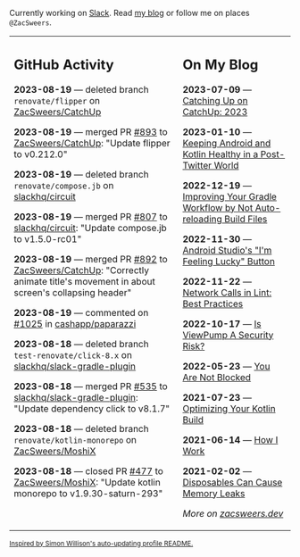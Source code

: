 Currently working on [Slack](https://slack.com/). Read [my blog](https://zacsweers.dev/) or follow me on places `@ZacSweers`.

<table><tr><td valign="top" width="60%">

## GitHub Activity
<!-- githubActivity starts -->
**2023-08-19** — deleted branch `renovate/flipper` on [ZacSweers/CatchUp](https://github.com/ZacSweers/CatchUp)

**2023-08-19** — merged PR [#893](https://github.com/ZacSweers/CatchUp/pull/893) to [ZacSweers/CatchUp](https://github.com/ZacSweers/CatchUp): "Update flipper to v0.212.0"

**2023-08-19** — deleted branch `renovate/compose.jb` on [slackhq/circuit](https://github.com/slackhq/circuit)

**2023-08-19** — merged PR [#807](https://github.com/slackhq/circuit/pull/807) to [slackhq/circuit](https://github.com/slackhq/circuit): "Update compose.jb to v1.5.0-rc01"

**2023-08-19** — merged PR [#892](https://github.com/ZacSweers/CatchUp/pull/892) to [ZacSweers/CatchUp](https://github.com/ZacSweers/CatchUp): "Correctly animate title's movement in about screen's collapsing header"

**2023-08-19** — commented on [#1025](https://github.com/cashapp/paparazzi/issues/1025#issuecomment-1684834045) in [cashapp/paparazzi](https://github.com/cashapp/paparazzi)

**2023-08-18** — deleted branch `test-renovate/click-8.x` on [slackhq/slack-gradle-plugin](https://github.com/slackhq/slack-gradle-plugin)

**2023-08-18** — merged PR [#535](https://github.com/slackhq/slack-gradle-plugin/pull/535) to [slackhq/slack-gradle-plugin](https://github.com/slackhq/slack-gradle-plugin): "Update dependency click to v8.1.7"

**2023-08-18** — deleted branch `renovate/kotlin-monorepo` on [ZacSweers/MoshiX](https://github.com/ZacSweers/MoshiX)

**2023-08-18** — closed PR [#477](https://github.com/ZacSweers/MoshiX/pull/477) to [ZacSweers/MoshiX](https://github.com/ZacSweers/MoshiX): "Update kotlin monorepo to v1.9.30-saturn-293"
<!-- githubActivity ends -->
</td><td valign="top" width="40%">

## On My Blog
<!-- blog starts -->
**2023-07-09** — [Catching Up on CatchUp: 2023](https://www.zacsweers.dev/catching-up-on-catchup-2023/)

**2023-01-10** — [Keeping Android and Kotlin Healthy in a Post-Twitter World](https://www.zacsweers.dev/keeping-android-healthy/)

**2022-12-19** — [Improving Your Gradle Workflow by Not Auto-reloading Build Files](https://www.zacsweers.dev/improving-your-workflow-by-not-auto-reloading-build-files/)

**2022-11-30** — [Android Studio's "I'm Feeling Lucky" Button](https://www.zacsweers.dev/android-studios-im-feeling-lucky-button/)

**2022-11-22** — [Network Calls in Lint: Best Practices](https://www.zacsweers.dev/network-calls-in-lint-best-practices/)

**2022-10-17** — [Is ViewPump A Security Risk?](https://www.zacsweers.dev/is-viewpump-a-security-risk/)

**2022-05-23** — [You Are Not Blocked](https://www.zacsweers.dev/you-are-not-blocked/)

**2021-07-23** — [Optimizing Your Kotlin Build](https://www.zacsweers.dev/optimizing-your-kotlin-build/)

**2021-06-14** — [How I Work](https://www.zacsweers.dev/how-i-work/)

**2021-02-02** — [Disposables Can Cause Memory Leaks](https://www.zacsweers.dev/disposables-can-cause-memory-leaks/)
<!-- blog ends -->
_More on [zacsweers.dev](https://zacsweers.dev/)_
</td></tr></table>

<sub><a href="https://simonwillison.net/2020/Jul/10/self-updating-profile-readme/">Inspired by Simon Willison's auto-updating profile README.</a></sub>